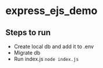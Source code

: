 # express_ejs_demo

## Steps to run

- Create local db and add it to .env
- Migrate db
- Run index.js `node index.js`
